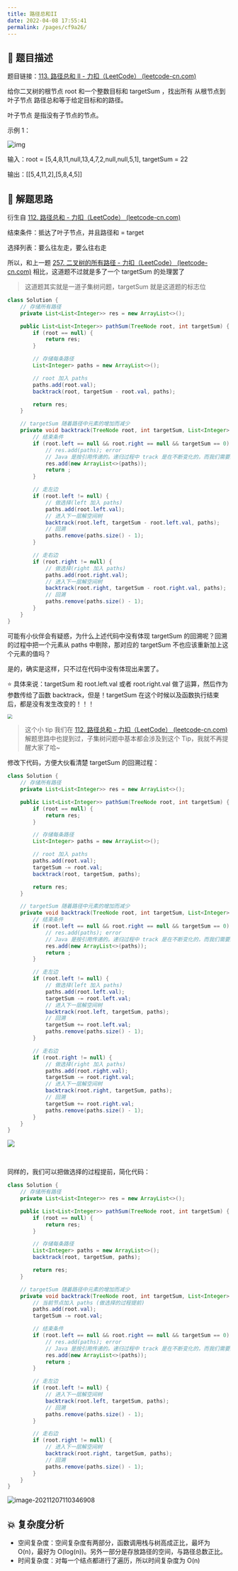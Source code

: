 ```yaml
---
title: 路径总和II
date: 2022-04-08 17:55:41
permalink: /pages/cf9a26/
---
```

## 📃 题目描述

题目链接：[113. 路径总和 II - 力扣（LeetCode） (leetcode-cn.com)](https://leetcode-cn.com/problems/path-sum-ii/)

给你二叉树的根节点 root 和一个整数目标和 targetSum ，找出所有 从根节点到叶子节点 路径总和等于给定目标和的路径。

叶子节点 是指没有子节点的节点。

示例 1：

![img](https://assets.leetcode.com/uploads/2021/01/18/pathsumii1.jpg)

输入：root = [5,4,8,11,null,13,4,7,2,null,null,5,1], targetSum = 22

输出：[[5,4,11,2],[5,8,4,5]]

## 🔔 解题思路

衍生自 [112. 路径总和 - 力扣（LeetCode） (leetcode-cn.com)](https://leetcode-cn.com/problems/path-sum/)

结束条件：抵达了叶子节点，并且路径和 = target

选择列表：要么往左走，要么往右走

所以，和上一题 [257. 二叉树的所有路径 - 力扣（LeetCode） (leetcode-cn.com)](https://leetcode-cn.com/problems/binary-tree-paths/) 相比，这道题不过就是多了一个 targetSum 的处理罢了

> 这道题其实就是一道子集树问题，targetSum 就是这道题的标志位

```java
class Solution {
    // 存储所有路径
    private List<List<Integer>> res = new ArrayList<>();

    public List<List<Integer>> pathSum(TreeNode root, int targetSum) {
        if (root == null) {
            return res;
        }

        // 存储每条路径
        List<Integer> paths = new ArrayList<>();

        // root 加入 paths
        paths.add(root.val);
        backtrack(root, targetSum - root.val, paths);

        return res;
    }

    // targetSum 随着路径中元素的增加而减少
    private void backtrack(TreeNode root, int targetSum, List<Integer> paths) {
        // 结束条件
        if (root.left == null && root.right == null && targetSum == 0) {
            // res.add(paths); error
            // Java 是按引用传递的。递归过程中 track 是在不断变化的，而我们需要的当前 track 的状态，所以需要在此处进行拷贝
            res.add(new ArrayList<>(paths));
            return ;
        }

        // 走左边
        if (root.left != null) {
            // 做选择(left 加入 paths)
            paths.add(root.left.val);
            // 进入下一层解空间树
            backtrack(root.left, targetSum - root.left.val, paths);
            // 回溯
            paths.remove(paths.size() - 1);
        }

        // 走右边
        if (root.right != null) {
            // 做选择(right 加入 paths)
            paths.add(root.right.val);
            // 进入下一层解空间树
            backtrack(root.right, targetSum - root.right.val, paths);
            // 回溯
            paths.remove(paths.size() - 1);
        }
    }
}
```

可能有小伙伴会有疑惑，为什么上述代码中没有体现 targetSum 的回溯呢？回溯的过程中把一个元素从 paths 中剔除，那对应的 targetSum 不也应该重新加上这个元素的值吗？

是的，确实是这样，只不过在代码中没有体现出来罢了。

⭐ 具体来说：targetSum 和 root.left.val 或者 root.right.val 做了运算，然后作为参数传给了函数 backtrack，但是！targetSum 在这个时候以及函数执行结束后，都是没有发生改变的！！！

<img src="https://cs-wiki.oss-cn-shanghai.aliyuncs.com/img/20211207113032.png" style="zoom:67%;" />

> 这个小 tip 我们在 [112. 路径总和 - 力扣（LeetCode） (leetcode-cn.com)](https://leetcode-cn.com/problems/path-sum/) 解题思路中也提到过，子集树问题中基本都会涉及到这个 Tip，我就不再提醒大家了哈~

修改下代码，方便大伙看清楚 targetSum 的回溯过程：

```java
class Solution {
    // 存储所有路径
    private List<List<Integer>> res = new ArrayList<>();

    public List<List<Integer>> pathSum(TreeNode root, int targetSum) {
        if (root == null) {
            return res;
        }

        // 存储每条路径
        List<Integer> paths = new ArrayList<>();

        // root 加入 paths
        paths.add(root.val);
        targetSum -= root.val;
        backtrack(root, targetSum, paths);

        return res;
    }

    // targetSum 随着路径中元素的增加而减少
    private void backtrack(TreeNode root, int targetSum, List<Integer> paths) {
        // 结束条件
        if (root.left == null && root.right == null && targetSum == 0) {
            // res.add(paths); error
            // Java 是按引用传递的。递归过程中 track 是在不断变化的，而我们需要的当前 track 的状态，所以需要在此处进行拷贝
            res.add(new ArrayList<>(paths));
            return ;
        }

        // 走左边
        if (root.left != null) {
            // 做选择(left 加入 paths)
            paths.add(root.left.val);
            targetSum -= root.left.val;
            // 进入下一层解空间树
            backtrack(root.left, targetSum, paths);
            // 回溯
            targetSum += root.left.val;
            paths.remove(paths.size() - 1);
        }

        // 走右边
        if (root.right != null) {
            // 做选择(right 加入 paths)
            paths.add(root.right.val);
            targetSum -= root.right.val;
            // 进入下一层解空间树
            backtrack(root.right, targetSum, paths);
            // 回溯
            targetSum += root.right.val;
            paths.remove(paths.size() - 1);
        }
    }
}
```

![](https://cs-wiki.oss-cn-shanghai.aliyuncs.com/img/20211207111521.png)

<br>

同样的，我们可以把做选择的过程提前，简化代码：

```java
class Solution {
    // 存储所有路径
    private List<List<Integer>> res = new ArrayList<>();

    public List<List<Integer>> pathSum(TreeNode root, int targetSum) {
        if (root == null) {
            return res;
        }

        // 存储每条路径
        List<Integer> paths = new ArrayList<>();
        backtrack(root, targetSum, paths);

        return res;
    }

    // targetSum 随着路径中元素的增加而减少
    private void backtrack(TreeNode root, int targetSum, List<Integer> paths) {
        // 当前节点加入 paths (做选择的过程提前)
        paths.add(root.val);
        targetSum -= root.val;

        // 结束条件
        if (root.left == null && root.right == null && targetSum == 0) {
            // res.add(paths); error
            // Java 是按引用传递的。递归过程中 track 是在不断变化的，而我们需要的当前 track 的状态，所以需要在此处进行拷贝
            res.add(new ArrayList<>(paths));
            return ;
        }

        // 走左边
        if (root.left != null) {
            // 进入下一层解空间树
            backtrack(root.left, targetSum, paths);
            // 回溯
            paths.remove(paths.size() - 1);
        }

        // 走右边
        if (root.right != null) {
            // 进入下一层解空间树
            backtrack(root.right, targetSum, paths);
            // 回溯
            paths.remove(paths.size() - 1);
        }
    }
}
```

![image-20211207110346908](https://cs-wiki.oss-cn-shanghai.aliyuncs.com/img/20211207110346.png)

## 💥 复杂度分析

- 空间复杂度：空间复杂度有两部分，函数调用栈与树高成正比，最坏为 O(n)，最好为 O(log(n))。另外一部分是存放路径的空间，与路径总数正比。
- 时间复杂度：对每一个结点都进行了遍历，所以时间复杂度为 O(n)
